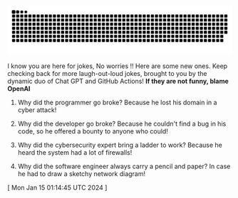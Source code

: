 <picture>
  <source media="(prefers-color-scheme: dark)" srcset="https://raw.githubusercontent.com/platane/platane/output/github-contribution-grid-snake-dark.svg">
  <source media="(prefers-color-scheme: light)" srcset="https://raw.githubusercontent.com/platane/platane/output/github-contribution-grid-snake.svg">
  <img alt="github contribution grid snake animation" src="https://raw.githubusercontent.com/platane/platane/output/github-contribution-grid-snake.svg">
</picture>


I know you are here for jokes, No worries !!
Here are some new ones. Keep checking back for more laugh-out-loud jokes, brought to you by the dynamic duo of Chat GPT and GitHub Actions! __If they are not funny, blame OpenAI__
 
1. Why did the programmer go broke? Because he lost his domain in a cyber attack!

2. Why did the developer go broke? Because he couldn't find a bug in his code, so he offered a bounty to anyone who could!

3. Why did the cybersecurity expert bring a ladder to work? Because he heard the system had a lot of firewalls!

4. Why did the software engineer always carry a pencil and paper? In case he had to draw a sketchy network diagram!
 
[ 
Mon Jan 15 01:14:45 UTC 2024
 ]
